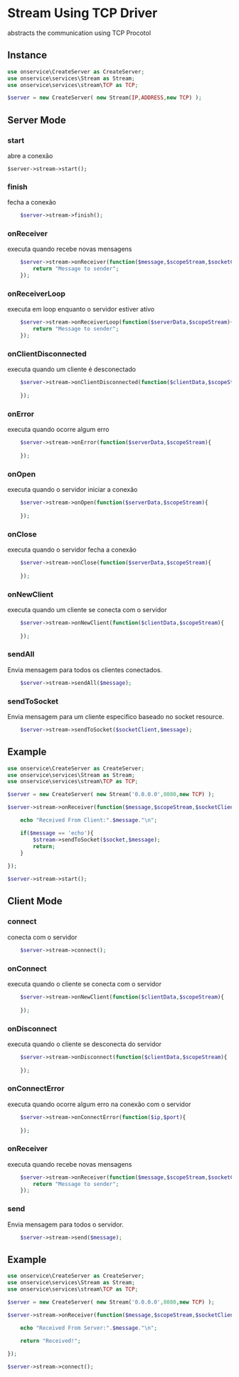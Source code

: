 # Stream Using TCP Driver
abstracts the communication using TCP Procotol

## Instance 

```php
use onservice\CreateServer as CreateServer;
use onservice\services\Stream as Stream;
use onservice\services\stream\TCP as TCP;

$server = new CreateServer(	new Stream(IP,ADDRESS,new TCP) );
```


## Server Mode

### start
abre a conexão

	$server->stream->start();

### finish
fecha a conexão

```php
	$server->stream->finish();
```

### onReceiver
executa quando recebe novas mensagens

```php
	$server->stream->onReceiver(function($message,$scopeStream,$socketClient){
		return "Message to sender";
	});
```

### onReceiverLoop
executa em loop enquanto o servidor estiver ativo

```php
	$server->stream->onReceiverLoop(function($serverData,$scopeStream){
		return "Message to sender";
	});
```

### onClientDisconnected
executa quando um cliente é desconectado

```php
	$server->stream->onClientDisconnected(function($clientData,$scopeStream){
		
	});	
```

### onError
executa quando ocorre algum erro

```php
	$server->stream->onError(function($serverData,$scopeStream){
		
	});	
```

### onOpen
executa quando o servidor iniciar a conexão

```php
	$server->stream->onOpen(function($serverData,$scopeStream){
		
	});	
```

### onClose
executa quando o servidor fecha a conexão

```php
	$server->stream->onClose(function($serverData,$scopeStream){
		
	});	
```

### onNewClient
executa quando um cliente se conecta com o servidor

```php
	$server->stream->onNewClient(function($clientData,$scopeStream){
		
	});	
```

### sendAll
Envia mensagem para todos os clientes conectados.

```php
	$server->stream->sendAll($message);	
```



### sendToSocket
Envia mensagem para um cliente especifico baseado no socket resource.

```php
	$server->stream->sendToSocket($socketClient,$message);	
```


## Example 

```php
use onservice\CreateServer as CreateServer;
use onservice\services\Stream as Stream;
use onservice\services\stream\TCP as TCP;

$server = new CreateServer(	new Stream('0.0.0.0',8080,new TCP) );

$server->stream->onReceiver(function($message,$scopeStream,$socketClient){

	echo "Received From Client:".$message."\n";

	if($message == 'echo'){
		$stream->sendToSocket($socket,$message);		
		return;
	}
	
});

$server->stream->start();


```



## Client Mode



### connect
conecta com o servidor

```php
	$server->stream->connect();	
```


### onConnect
executa quando o cliente se conecta com o servidor

```php
	$server->stream->onNewClient(function($clientData,$scopeStream){
		
	});	
```


### onDisconnect
executa quando o cliente se desconecta do servidor

```php
	$server->stream->onDisconnect(function($clientData,$scopeStream){
		
	});	
```

### onConnectError
executa quando ocorre algum erro na conexão com o servidor


```php
	$server->stream->onConnectError(function($ip,$port){
		
	});	
```

### onReceiver
executa quando recebe novas mensagens


```php
	$server->stream->onReceiver(function($message,$scopeStream,$socketClient){
		return "Message to sender";
	});	
```


### send
Envia mensagem para todos o servidor.

```php
	$server->stream->send($message);	
```

## Example 

```php
use onservice\CreateServer as CreateServer;
use onservice\services\Stream as Stream;
use onservice\services\stream\TCP as TCP;

$server = new CreateServer(	new Stream('0.0.0.0',8080,new TCP) );

$server->stream->onReceiver(function($message,$scopeStream,$socketClient){

	echo "Received From Server:".$message."\n";

	return "Received!";
	
});

$server->stream->connect();


```
